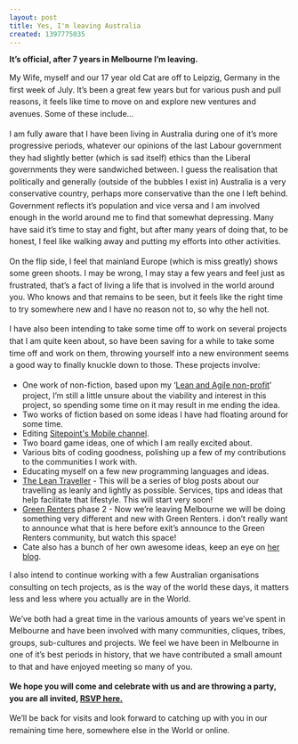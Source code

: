 ```yaml
---
layout: post
title: Yes, I'm leaving Australia
created: 1397775035
---
```

<p class="p1"><strong><span class="s1">It&rsquo;s official, after 7 years in Melbourne I&rsquo;m leaving.</span></strong><p class="p1"><span style="line-height: 1.538em;">My Wife, myself and our 17 year old Cat are off to Leipzig, Germany in the first week of July.&nbsp;</span><span style="line-height: 1.538em;">It&rsquo;s been a great few years but for various push and pull reasons, it feels like time to move on and explore new ventures and avenues. Some of these include&hellip;</span><p class="p1"><span style="line-height: 1.538em;">I am fully aware that I have been living in Australia during one of it&rsquo;s more progressive periods, whatever our opinions of the last Labour government they had slightly better (which is sad itself) ethics than the Liberal governments they were sandwiched between. I guess the realisation that politically and generally (outside of the bubbles I exist in) Australia is a very conservative country, perhaps more conservative than the one I left behind. Government reflects it&rsquo;s population and vice versa and I am involved enough in the world around me to find that somewhat depressing. Many have said it&rsquo;s time to stay and fight, but after many years of doing that, to be honest, I feel like walking away and putting my efforts into other activities.</span><p class="p1"><span style="line-height: 1.538em;">On the flip side, I feel that mainland Europe (which is miss greatly) shows some green shoots. I may be wrong, I may stay a few years and feel just as frustrated, that&rsquo;s a fact of living a life that is involved in the world around you. Who knows and that remains to be seen, but it feels like the right time to try somewhere new and I have no reason not to, so why the hell not.</span><p class="p1"><span style="line-height: 1.538em;">I have also been intending to take some time off to work on several projects that I am quite keen about, so have been saving for a while to take some time off and work on them, throwing yourself into a new environment seems a good way to finally knuckle down to those. These projects involve:</span><ul><li class="p1"><span style="line-height: 1.538em;">One work of non-fiction, based upon my &lsquo;<a href="http://theleanagilenonprofit.com" target="_blank">Lean and Agile non-profit</a>&rsquo; project, I&rsquo;m still a little unsure about the viability and interest in this project, so spending some time on it may result in me ending the idea.</span></li><li class="p1"><span class="s1">Two works of fiction based on some ideas I have had floating around for some time.</span></li><li class="p1"><span class="s1">Editing <a href="http://www.sitepoint.com/mobile/" target="_blank">Sitepoint&#39;s Mobile channel</a>.</span></li><li class="p1"><span class="s1">Two board game ideas, one of which I am really excited about.</span></li><li class="p1"><span class="s1">Various bits of coding goodness, polishing up a few of my contributions to the communities I work with.</span></li><li class="p1"><span class="s1">Educating myself on a few new programming languages and ideas.</span></li><li class="p1"><span class="s1"><a href="/tags/lean-traveller" target="_blank">The Lean Traveller</a> - This will be a series of blog posts about our travelling as leanly and lightly as possible. Services, tips and ideas that help facilitate that lifestyle. This will start very soon!</span></li><li class="p1"><span class="s1"><a href="http://greenrenters.org/" target="_blank">Green Renters</a> phase 2 - Now we&rsquo;re leaving Melbourne we will be doing something very different and new with Green Renters. i don&rsquo;t really want to announce what that is here before exit&rsquo;s announce to the Green Renters community, but watch this space!</span></li><li class="p1"><span class="s1">Cate also has a bunch of her own awesome ideas, keep an eye on <a href="http://consumingcate.blogspot.com.au/" target="_blank">her blog</a>.</span></li></ul><p class="p2"><span style="line-height: 1.538em;">I also intend to continue working with a few Australian organisations consulting on tech projects, as is the way of the world these days, it matters less and less where you actually are in the World.</span><p class="p2"><span style="line-height: 1.538em;">We&rsquo;ve both had a great time in the various amounts of years we&rsquo;ve spent in Melbourne and have been involved with many communities, cliques, tribes, groups, sub-cultures and projects. We feel we have been in Melbourne in one of it&rsquo;s best periods in history, that we have contributed a small amount to that and have enjoyed meeting so many of you.</span><p class="p2"><strong><span style="line-height: 1.538em;">We hope you will come and celebrate with us and are throwing a party, you are all invited, <a href="http://www.eventbrite.com.au/e/cate-chris-leaving-shindig-tickets-11132518663" target="_blank">RSVP here.</a></span></strong><p class="p2"><span style="line-height: 1.538em;">We&rsquo;ll be back for visits and look forward to catching up with you in our remaining time here, somewhere else in the World or online.</span>
